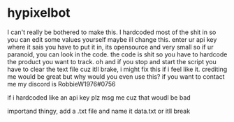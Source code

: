 # hypixelbot
I can't really be bothered to make this. I hardcoded most of the shit in so you can edit some values yourself maybe ill change this.
enter ur api key where it sais you have to put it in, its opensource and very small so if ur paranoid, you can look in the code.
the code is shit so you have to hardcode the product you want to track.
oh and if you stop and start the script you have to clear the text file cuz itll brake, i might fix this if i feel like it.
crediting me would be great but why would you even use this?
if you want to contact me my discord is RobbieW1976#0756

if i hardcoded like an api key plz msg me cuz that woudl be bad

importand thingy, add a .txt file and name it data.txt or itll break
